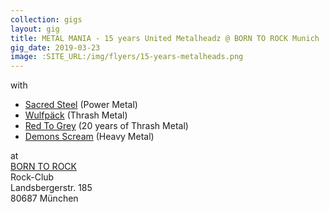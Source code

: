 ```yaml
---
collection: gigs
layout: gig
title: METAL MANIA - 15 years United Metalheadz @ BORN TO ROCK Munich
gig_date: 2019-03-23
image: :SITE_URL:/img/flyers/15-years-metalheads.png
---
```


with
* [Sacred Steel](http://www.sacredsteel.eu) (Power Metal)
* [Wulfpäck](https://www.wulfpack.de) (Thrash Metal)
* [Red To Grey](http://www.redtogrey.de) (20 years of Thrash Metal)
* [Demons Scream](https://de-de.facebook.com/demonsdreammetal/) (Heavy Metal)

at  
[BORN TO ROCK](https://www.borntorockmunich.de/)  
Rock-Club  
Landsbergerstr. 185  
80687 München  

